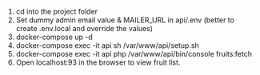 1. cd into the project folder
2. Set dummy admin email value & MAILER_URL in api/.env (better to create .env.local and override the values)
3. docker-compose up -d
4. docker-compose exec -it api sh /var/www/api/setup.sh
5. docker-compose exec -it api php /var/www/api/bin/console fruits:fetch
6. Open localhost:93 in the browser to view fruit list.
